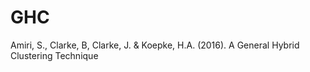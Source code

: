 # GHC
Amiri, S., Clarke, B, Clarke, J. & Koepke, H.A. (2016). A General Hybrid Clustering Technique
